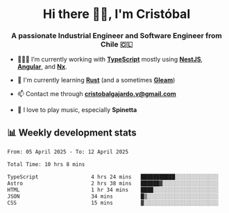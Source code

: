 <h1 align="center">Hi there ✌🏻, I'm Cristóbal</h1>
<h3 align="center">A passionate Industrial Engineer and Software Engineer from Chile 🇨🇱</h3>

- 🧑🏻‍💻 I’m currently working with **[TypeScript](https://www.typescriptlang.org)** mostly using **[NestJS](https://nestjs.com)**, **[Angular](https://angular.io)**, and **[Nx](https://nx.dev)**.

- 🌱 I'm currently learning **[Rust](https://www.rust-lang.org)** (and a sometimes **[Gleam](https://gleam.run/)**)

- 📫 Contact me through **cristobalgajardo.v@gmail.com**

- 🎸 I love to play music, especially **Spinetta**

## 📊 Weekly development stats

<!--START_SECTION:waka-->

```txt
From: 05 April 2025 - To: 12 April 2025

Total Time: 10 hrs 8 mins

TypeScript                 4 hrs 24 mins   ███████████░░░░░░░░░░░░░░   43.58 %
Astro                      2 hrs 38 mins   ██████▓░░░░░░░░░░░░░░░░░░   26.10 %
HTML                       1 hr 34 mins    ████░░░░░░░░░░░░░░░░░░░░░   15.60 %
JSON                       34 mins         █▒░░░░░░░░░░░░░░░░░░░░░░░   05.71 %
CSS                        15 mins         ▓░░░░░░░░░░░░░░░░░░░░░░░░   02.50 %
```

<!--END_SECTION:waka-->
